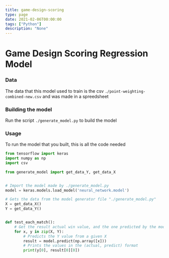 ```yaml
---
title: game-design-scoring
type: page
date: 2021-02-06T00:00:00
tags: ["Python"]
description: "None"
---
```


# Game Design Scoring Regression Model

### Data

The data that this model used to train is the csv `./point-weighting-combined-new.csv` and was made in a spreedsheet

### Building the model

Run the script `./generate_model.py` to build the model

### Usage

To run the model that you built, this is all the code needed

```py
from tensorflow import keras
import numpy as np
import csv

from generate_model import get_data_Y, get_data_X


# Import the model made by ./generate_model.py
model = keras.models.load_model('neural_network.model')

# Gets the data from the model generator file "./generate_model.py"
X = get_data_X()
Y = get_data_Y()


def test_each_match():
    # Get the result actual win value, and the one predicted by the model
    for x, y in zip(X, Y):
        # Predicts the Y value from a given X
        result = model.predict(np.array([x]))
        # Prints the values in the (actual, predict) format
        print(y[0], result[0][0])
```
